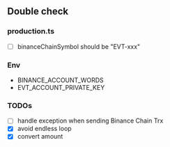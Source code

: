 ## Double check

### production.ts

- [ ] binanceChainSymbol should be "EVT-xxx"

### Env

- BINANCE_ACCOUNT_WORDS
- EVT_ACCOUNT_PRIVATE_KEY

### TODOs

- [ ] handle exception when sending Binance Chain Trx
- [x] avoid endless loop
- [x] convert amount
